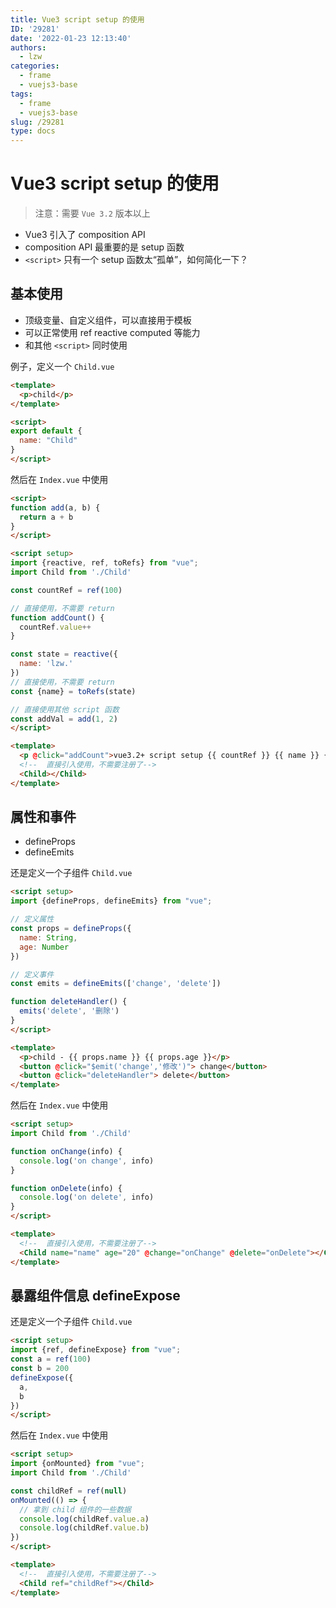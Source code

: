 ```yaml
---
title: Vue3 script setup 的使用
ID: '29281'
date: '2022-01-23 12:13:40'
authors:
  - lzw
categories:
  - frame
  - vuejs3-base
tags:
  - frame
  - vuejs3-base
slug: /29281
type: docs
---
```


# Vue3 script setup 的使用

> 注意：需要 `Vue 3.2` 版本以上

- Vue3 引入了 composition API
- composition API 最重要的是 setup 函数
- `<script>` 只有一个 setup 函数太“孤单”，如何简化一下？

## 基本使用

- 顶级变量、自定义组件，可以直接用于模板
- 可以正常使用 ref reactive computed 等能力
- 和其他 `<script>` 同时使用

例子，定义一个 `Child.vue`

``` html
<template>
  <p>child</p>
</template>

<script>
export default {
  name: "Child"
}
</script>
```

然后在 `Index.vue` 中使用

``` html
<script>
function add(a, b) {
  return a + b
}
</script>

<script setup>
import {reactive, ref, toRefs} from "vue";
import Child from './Child'

const countRef = ref(100)

// 直接使用，不需要 return
function addCount() {
  countRef.value++
}

const state = reactive({
  name: 'lzw.'
})
// 直接使用，不需要 return
const {name} = toRefs(state)

// 直接使用其他 script 函数
const addVal = add(1, 2)
</script>

<template>
  <p @click="addCount">vue3.2+ script setup {{ countRef }} {{ name }} {{ addVal }}</p>
  <!--  直接引入使用，不需要注册了-->
  <Child></Child>
</template>
```

## 属性和事件

- defineProps
- defineEmits

还是定义一个子组件 `Child.vue`

``` html
<script setup>
import {defineProps, defineEmits} from "vue";

// 定义属性
const props = defineProps({
  name: String,
  age: Number
})

// 定义事件
const emits = defineEmits(['change', 'delete'])

function deleteHandler() {
  emits('delete', '删除')
}
</script>

<template>
  <p>child - {{ props.name }} {{ props.age }}</p>
  <button @click="$emit('change','修改')"> change</button>
  <button @click="deleteHandler"> delete</button>
</template>
```

然后在 `Index.vue` 中使用

``` html
<script setup>
import Child from './Child'

function onChange(info) {
  console.log('on change', info)
}

function onDelete(info) {
  console.log('on delete', info)
}
</script>

<template> 
  <!--  直接引入使用，不需要注册了-->
  <Child name="name" age="20" @change="onChange" @delete="onDelete"></Child>
</template>
```

## 暴露组件信息 defineExpose


还是定义一个子组件 `Child.vue`

``` html
<script setup>
import {ref, defineExpose} from "vue";
const a = ref(100)
const b = 200
defineExpose({
  a,
  b
})
</script>
```

然后在 `Index.vue` 中使用

``` html
<script setup>
import {onMounted} from "vue";
import Child from './Child'

const childRef = ref(null)
onMounted(() => {
  // 拿到 child 组件的一些数据
  console.log(childRef.value.a)
  console.log(childRef.value.b)
})
</script>

<template> 
  <!--  直接引入使用，不需要注册了-->
  <Child ref="childRef"></Child>
</template>
```


